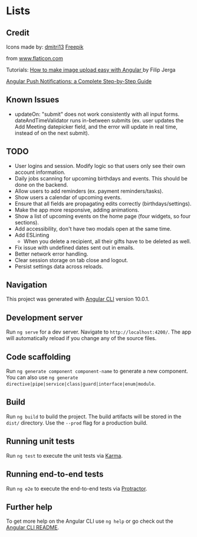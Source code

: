 # Lists

## Credit

Icons made by:
<a href="https://www.flaticon.com/authors/dmitri13" title="dmitri13">dmitri13</a>
<a href="https://www.freepik.com" title="Freepik">Freepik</a>

from <a href="https://www.flaticon.com/" title="Flaticon">www.flaticon.com</a>

Tutorials:
<a href="https://www.freecodecamp.org/news/how-to-make-image-upload-easy-with-angular-1ed14cb2773b/">
How to make image upload easy with Angular
</a> by Filip Jerga

<a href="https://blog.angular-university.io/angular-push-notifications/">
	Angular Push Notifications: a Complete Step-by-Step Guide
</a>

## Known Issues

- updateOn: "submit" does not work consistently with all input forms. dateAndTimeValidator runs in-between submits (ex. user updates the Add Meeting datepicker field, and the error will update in real time, instead of on the next submit).

## TODO

- User logins and session. Modify logic so that users only see their own account information.
- Daily jobs scanning for upcoming birthdays and events. This should be done on the backend.
- Allow users to add reminders (ex. payment reminders/tasks).
- Show users a calendar of upcoming events.
- Ensure that all fields are propagating edits correctly (birthdays/settings).
- Make the app more responsive, adding animations.
- Show a list of upcoming events on the home page (four widgets, so four sections).
- Add accessibility, don't have two modals open at the same time.
- Add ESLinting
  - When you delete a recipient, all their gifts have to be deleted as well.
- Fix issue with undefined dates sent out in emails.
- Better network error handling.
- Clear session storage on tab close and logout.
- Persist settings data across reloads.

## Navigation

This project was generated with [Angular CLI](https://github.com/angular/angular-cli) version 10.0.1.

## Development server

Run `ng serve` for a dev server. Navigate to `http://localhost:4200/`. The app will automatically reload if you change any of the source files.

## Code scaffolding

Run `ng generate component component-name` to generate a new component. You can also use `ng generate directive|pipe|service|class|guard|interface|enum|module`.

## Build

Run `ng build` to build the project. The build artifacts will be stored in the `dist/` directory. Use the `--prod` flag for a production build.

## Running unit tests

Run `ng test` to execute the unit tests via [Karma](https://karma-runner.github.io).

## Running end-to-end tests

Run `ng e2e` to execute the end-to-end tests via [Protractor](http://www.protractortest.org/).

## Further help

To get more help on the Angular CLI use `ng help` or go check out the [Angular CLI README](https://github.com/angular/angular-cli/blob/master/README.md).
